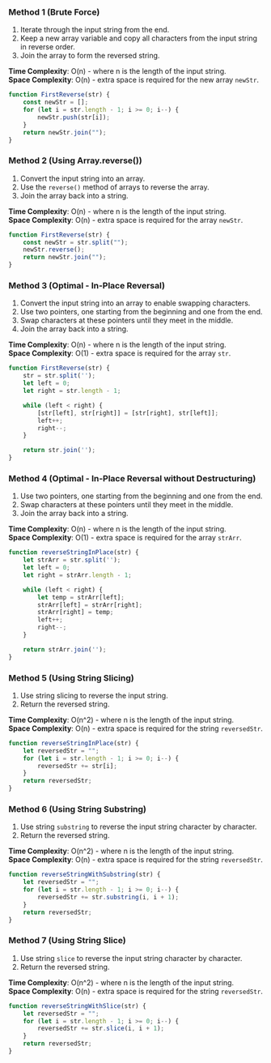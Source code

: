 
### Method 1 (Brute Force)
1) Iterate through the input string from the end.
2) Keep a new array variable and copy all characters from the input string in reverse order.
3) Join the array to form the reversed string.

**Time Complexity**: O(n) - where n is the length of the input string.  
**Space Complexity**: O(n) - extra space is required for the new array `newStr`.
```javascript
function FirstReverse(str) { 
    const newStr = [];
    for (let i = str.length - 1; i >= 0; i--) {
        newStr.push(str[i]);
    }
    return newStr.join(""); 
}
```

### Method 2 (Using Array.reverse())
1) Convert the input string into an array.
2) Use the `reverse()` method of arrays to reverse the array.
3) Join the array back into a string.

**Time Complexity**: O(n) - where n is the length of the input string.  
**Space Complexity**: O(n) - extra space is required for the array `newStr`.
```javascript
function FirstReverse(str) { 
    const newStr = str.split("");
    newStr.reverse();
    return newStr.join(""); 
}
```

### Method 3 (Optimal - In-Place Reversal)
1) Convert the input string into an array to enable swapping characters.
2) Use two pointers, one starting from the beginning and one from the end.
3) Swap characters at these pointers until they meet in the middle.
4) Join the array back into a string.

**Time Complexity**: O(n) - where n is the length of the input string.  
**Space Complexity**: O(1) - extra space is required for the array `str`.
```javascript
function FirstReverse(str) {
    str = str.split('');
    let left = 0;
    let right = str.length - 1;

    while (left < right) {
        [str[left], str[right]] = [str[right], str[left]];
        left++;
        right--;
    }

    return str.join('');
}
```

### Method 4 (Optimal - In-Place Reversal without Destructuring)
1) Use two pointers, one starting from the beginning and one from the end.
2) Swap characters at these pointers until they meet in the middle.
3) Join the array back into a string.

**Time Complexity**: O(n) - where n is the length of the input string.  
**Space Complexity**: O(1) - extra space is required for the array `strArr`.
```javascript
function reverseStringInPlace(str) {
    let strArr = str.split('');
    let left = 0;
    let right = strArr.length - 1;

    while (left < right) {
        let temp = strArr[left];
        strArr[left] = strArr[right];
        strArr[right] = temp;
        left++;
        right--;
    }

    return strArr.join('');
}
```

### Method 5 (Using String Slicing)
1) Use string slicing to reverse the input string.
2) Return the reversed string.

**Time Complexity**: O(n^2) - where n is the length of the input string.  
**Space Complexity**: O(n) - extra space is required for the string `reversedStr`.
```javascript
function reverseStringInPlace(str) {
    let reversedStr = "";
    for (let i = str.length - 1; i >= 0; i--) {
        reversedStr += str[i];
    }
    return reversedStr;
}
```

### Method 6 (Using String Substring)
1) Use string `substring` to reverse the input string character by character.
2) Return the reversed string.

**Time Complexity**: O(n^2) - where n is the length of the input string.  
**Space Complexity**: O(n) - extra space is required for the string `reversedStr`.
```javascript
function reverseStringWithSubstring(str) {
    let reversedStr = "";
    for (let i = str.length - 1; i >= 0; i--) {
        reversedStr += str.substring(i, i + 1);
    }
    return reversedStr;
}
```

### Method 7 (Using String Slice)
1) Use string `slice` to reverse the input string character by character.
2) Return the reversed string.

**Time Complexity**: O(n^2) - where n is the length of the input string.  
**Space Complexity**: O(n) - extra space is required for the string `reversedStr`.
```javascript
function reverseStringWithSlice(str) {
    let reversedStr = "";
    for (let i = str.length - 1; i >= 0; i--) {
        reversedStr += str.slice(i, i + 1);
    }
    return reversedStr;
}
```
